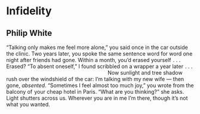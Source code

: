 # Infidelity
## Philip White
“Talking only makes me feel more alone,”
you said once in the car outside the clinic.
Two years later, you spoke the same sentence
word for word one night after friends had gone.
Within a month, you’d erased yourself    . . .
Erased? “To absent oneself,” I found scribbled on
a wrapper a year later    . . .
                                                                     Now
sunlight and tree
shadow rush over the windshield of  the car:
I’m talking with my new wife — then gone, _absented_.
“Sometimes I feel almost too much joy,”
you wrote from the balcony of  your cheap
hotel in Paris. “What are you thinking?” she asks.
Light shutters across us. Wherever you are
in me I’m there, though it’s not what you wanted.